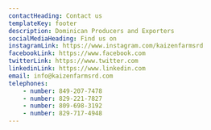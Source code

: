 ```yaml
---
contactHeading: Contact us
templateKey: footer
description: Dominican Producers and Exporters
socialMediaHeading: Find us on
instagramLink: https://www.instagram.com/kaizenfarmsrd
facebookLink: https://www.facebook.com
twitterLink: https://www.twitter.com
linkedinLink: https://www.linkedin.com
email: info@kaizenfarmsrd.com
telephones:
    - number: 849-207-7478
    - number: 829-221-7827
    - number: 809-698-3192
    - number: 829-717-4948
---
```

